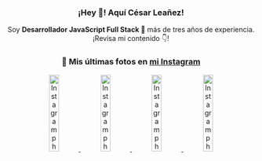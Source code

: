 <div align="center">

<h3>¡Hey 👋! Aquí César Leañez!</h3>

<p>Soy <strong>Desarrollador JavaScript Full Stack 🚀</strong> más de tres años de experiencia.<br />¡Revisa mi contenido 👇!</p>

### 📸 Mis últimas fotos en [mi Instagram](https://instagram.com/cesarsoftware.dev)


<a href='https://instagram.com/p/DKcTQWgxLum' target='_blank'>
  <img width='20%' src='https://instagram.fcmn5-2.fna.fbcdn.net/v/t51.2885-15/503849034_17919602952097059_4092165478866362923_n.jpg?stp=dst-jpg_e35_tt6&efg=eyJ2ZW5jb2RlX3RhZyI6IkZFRUQuaW1hZ2VfdXJsZ2VuLjE0NDB4MTQ0NS5zZHIuZjc1NzYxLmRlZmF1bHRfaW1hZ2UifQ&_nc_ht=instagram.fcmn5-2.fna.fbcdn.net&_nc_cat=103&_nc_oc=Q6cZ2QF7ZU4bE7oCmxDT4Ar2LNJjXyYhfz_yRdDO7Yz8sIJ8mvd3tY8BHqWFSEYpXo5Xc5E&_nc_ohc=nNVMJCDS8VoQ7kNvwFLnVV5&_nc_gid=4DMEBlYIOnj7DyPQ1x985Q&edm=ACWDqb8BAAAA&ccb=7-5&ig_cache_key=MzY0Njg3NDQ4NDgzMDY4MjAyMg%3D%3D.3-ccb7-5&oh=00_AfQ5B-XLCRn4gS2jt47rYep6-J_3cA1DEr1ZcB6t9L_eUQ&oe=687632E5&_nc_sid=ee9879' alt='Instagram photo' />
</a>
<a href='https://instagram.com/p/DKcTCZnuO-S' target='_blank'>
  <img width='20%' src='https://scontent.cdninstagram.com/v/t51.75761-15/503168549_17919602796097059_3346483577265803486_n.jpg?stp=dst-jpg_e15_tt6&_nc_cat=105&ig_cache_key=MzY0Njg3MzUyNjA5NTkwMDU2Mg%3D%3D.3-ccb1-7&ccb=1-7&_nc_sid=58cdad&efg=eyJ2ZW5jb2RlX3RhZyI6InhwaWRzLjE5MTZ4MTA3OC5zZHIifQ%3D%3D&_nc_ohc=5t3eoqjwUZcQ7kNvwGUUGSe&_nc_oc=Adm3O94NUeF-ZtEY6_pf8rHWj-VYlUdmEmcpsFhU49uHTHbDU7SF80-qvte3t_XWlqY&_nc_ad=z-m&_nc_cid=1478&_nc_zt=23&_nc_ht=scontent.cdninstagram.com&_nc_gid=4DMEBlYIOnj7DyPQ1x985Q&oh=00_AfR61NE0j6Ng-61teNOneO4pxm2tSIPzpfPn73QaNEdgxQ&oe=68763963' alt='Instagram photo' />
</a>
<a href='https://instagram.com/p/DIt9Oknp-PZ' target='_blank'>
  <img width='20%' src='https://instagram.fcmn5-2.fna.fbcdn.net/v/t51.2885-15/491444712_17914409433097059_55076089485466172_n.jpg?stp=dst-jpg_e35_tt6&efg=eyJ2ZW5jb2RlX3RhZyI6IkZFRUQuaW1hZ2VfdXJsZ2VuLjU1MngzNDEuc2RyLmY3NTc2MS5kZWZhdWx0X2ltYWdlIn0&_nc_ht=instagram.fcmn5-2.fna.fbcdn.net&_nc_cat=103&_nc_oc=Q6cZ2QF7ZU4bE7oCmxDT4Ar2LNJjXyYhfz_yRdDO7Yz8sIJ8mvd3tY8BHqWFSEYpXo5Xc5E&_nc_ohc=Xv4dJIC9vfkQ7kNvwF43mFC&_nc_gid=4DMEBlYIOnj7DyPQ1x985Q&edm=ACWDqb8BAAAA&ccb=7-5&ig_cache_key=MzYxNTgxNTM1ODA3ODI0Nzg5Nw%3D%3D.3-ccb7-5&oh=00_AfTGeLss7ergX6OxRpv1QgSg_2aqCURoDP9NbGQZS1SKfQ&oe=687626EB&_nc_sid=ee9879' alt='Instagram photo' />
</a>
<a href='https://instagram.com/p/DICt8_ruj1K' target='_blank'>
  <img width='20%' src='https://scontent.cdninstagram.com/v/t51.71878-15/487811720_2261442050918393_7784971145546330846_n.jpg?stp=dst-jpg_e15_tt6&_nc_cat=104&ig_cache_key=MzYwMzY0NDc1NTQ5MDc4MjUzOA%3D%3D.3-ccb1-7&ccb=1-7&_nc_sid=58cdad&efg=eyJ2ZW5jb2RlX3RhZyI6InhwaWRzLjY0MHgxMTU2LnNkciJ9&_nc_ohc=cRiVt8M6_IsQ7kNvwFBb0Zd&_nc_oc=AdnjvUT63jPSWHTK1efWP9ex_Mc2JijsDT-JL5kYj7Vs0izx8iA_VwMgV0IfzerGRXw&_nc_ad=z-m&_nc_cid=1478&_nc_zt=23&_nc_ht=scontent.cdninstagram.com&_nc_gid=4DMEBlYIOnj7DyPQ1x985Q&oh=00_AfQHmFltJa5EedAU2TCLCCnrmgkNUwfuoB16SOOP6wa2iw&oe=68764BE4' alt='Instagram photo' />
</a>

</div>
